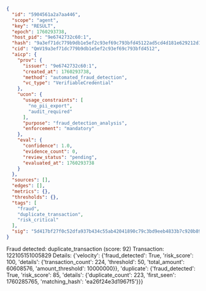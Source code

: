 ```json
{
  "id": "5904561a2a7aa446",
  "scope": "agent",
  "key": "RESULT",
  "epoch": 1760293738,
  "host_pid": "9e6742732c60:1",
  "hash": "9a3ef71dc779b9db1e5ef2c93ef69c793bfd45122ad5cd4d181e629212d154b3",
  "cid": "QmV19a3ef71dc779b9db1e5ef2c93ef69c793bfd4512",
  "aicp": {
    "prov": {
      "issuer": "9e6742732c60:1",
      "created_at": 1760293738,
      "method": "automated_fraud_detection",
      "vc_type": "VerifiableCredential"
    },
    "ucon": {
      "usage_constraints": [
        "no_pii_export",
        "audit_required"
      ],
      "purpose": "fraud_detection_analysis",
      "enforcement": "mandatory"
    },
    "eval": {
      "confidence": 1.0,
      "evidence_count": 0,
      "review_status": "pending",
      "evaluated_at": 1760293738
    }
  },
  "sources": [],
  "edges": [],
  "metrics": {},
  "thresholds": {},
  "tags": [
    "fraud",
    "duplicate_transaction",
    "risk_critical"
  ],
  "sig": "5d417bf27f0c52dfa937b434c55ab42041890c79c3bd9eeb4833b7c920b89a1f"
}
```

Fraud detected: duplicate_transaction (score: 92)
Transaction: 122105151005829
Details: {'velocity': {'fraud_detected': True, 'risk_score': 100, 'details': {'transaction_count': 224, 'threshold': 50, 'total_amount': 60608576, 'amount_threshold': 10000000}}, 'duplicate': {'fraud_detected': True, 'risk_score': 85, 'details': {'duplicate_count': 223, 'first_seen': 1760285765, 'matching_hash': 'ea26f24e3d1967f5'}}}